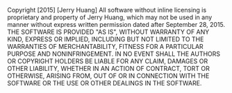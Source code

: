 Copyright [2015] [Jerry Huang] All software without inline licensing is proprietary and property of Jerry Huang, which may not be used in any manner without express written permission dated after September 28, 2015. THE SOFTWARE IS PROVIDED "AS IS", WITHOUT WARRANTY OF ANY KIND, EXPRESS OR IMPLIED, INCLUDING BUT NOT LIMITED TO THE WARRANTIES OF MERCHANTABILITY, FITNESS FOR A PARTICULAR PURPOSE AND NONINFRINGEMENT. IN NO EVENT SHALL THE AUTHORS OR COPYRIGHT HOLDERS BE LIABLE FOR ANY CLAIM, DAMAGES OR OTHER LIABILITY, WHETHER IN AN ACTION OF CONTRACT, TORT OR OTHERWISE, ARISING FROM, OUT OF OR IN CONNECTION WITH THE SOFTWARE OR THE USE OR OTHER DEALINGS IN THE SOFTWARE.
